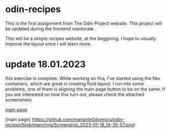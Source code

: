 # odin-recipes
This is the first assignment from The Odin Project website. This project will be updated during the frontend mentorate.

This will be a simple recipes website, at the beggining. I hope to visually improve the layout once I will learn more.

# update 18.01.2023
this exercise is complete. While working on this, I've started using the flex containers, which are great in creating fluid layout.
I run into some problems, one of them is aligning the main page button to be on the same.
If you are interested on how this turn out, please check the attached screenshots:

[main page](./img/Screenshot_2023-01-18_13-08-37.png)

[main page] (https://github.com/mariante0dorescu/odin-recipes/blob/main/img/Screenshot_2023-01-18_14-35-57.png)
